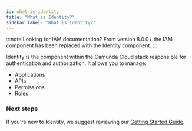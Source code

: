 ```yaml
---
id: what-is-identity
title: "What is Identity?"
sidebar_label: "What is Identity?"
---
```


:::note Looking for IAM documentation?
From version 8.0.0+ the IAM component has been replaced with the Identity component.
:::

Identity is the component within the Camunda Cloud stack responsible for authentication and authorization. It allows you to manage:

- Applications
- APIs
- Permissions
- Roles

### Next steps

If you're new to Identity, we suggest reviewing our [Getting Started Guide](../getting-started/).
